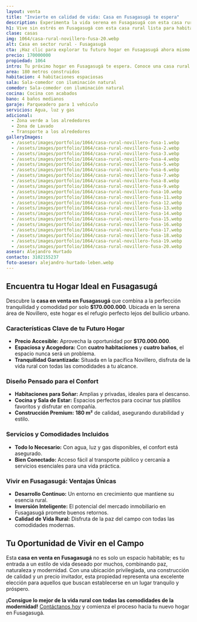 ```yaml
---
layout: venta
title: "Invierte en calidad de vida: Casa en Fusagasugá te espera"
description: Experimenta la vida serena en Fusagasugá con esta casa rural. Descubre el equilibrio perfecto entre confort y naturaleza. ¡Haz clic para conocer más!
h1: Vive sin estrés en Fusagasugá con esta casa rural lista para habitar
clase: casas
img: 1064/casa-rural-novillero-fusa-20.webp
alt: Casa en sector rural - Fusagasugá
cta: ¡Haz clic para explorar tu futuro hogar en Fusagasugá ahora mismo!
precio: 170000000
propiedad: 1064
intro: Tu próximo hogar en Fusagasugá te espera. Conoce una casa rural con encanto y tranquilidad. ¡Sigue leyendo para saber más!
area: 180 metros construidos
habitacion: 4 habitaciones espaciosas 
sala: Sala-comedor con iluminación natural
comedor: Sala-comedor con iluminación natural
cocina: Cocina con acabados
bano: 4 baños medianos
garaje: Parqueadero para 1 vehículo
servicios: Agua, luz y gas 
adicional:
  - Zona verde a los alrededores
  - Zona de Lavado
  - Transporte a los alrededores
galleryImages:
  - /assets/images/portfolio/1064/casa-rural-novillero-fusa-1.webp
  - /assets/images/portfolio/1064/casa-rural-novillero-fusa-2.webp
  - /assets/images/portfolio/1064/casa-rural-novillero-fusa-3.webp
  - /assets/images/portfolio/1064/casa-rural-novillero-fusa-4.webp
  - /assets/images/portfolio/1064/casa-rural-novillero-fusa-5.webp
  - /assets/images/portfolio/1064/casa-rural-novillero-fusa-6.webp
  - /assets/images/portfolio/1064/casa-rural-novillero-fusa-7.webp
  - /assets/images/portfolio/1064/casa-rural-novillero-fusa-8.webp
  - /assets/images/portfolio/1064/casa-rural-novillero-fusa-9.webp
  - /assets/images/portfolio/1064/casa-rural-novillero-fusa-10.webp
  - /assets/images/portfolio/1064/casa-rural-novillero-fusa-11.webp
  - /assets/images/portfolio/1064/casa-rural-novillero-fusa-12.webp
  - /assets/images/portfolio/1064/casa-rural-novillero-fusa-13.webp
  - /assets/images/portfolio/1064/casa-rural-novillero-fusa-14.webp
  - /assets/images/portfolio/1064/casa-rural-novillero-fusa-15.webp
  - /assets/images/portfolio/1064/casa-rural-novillero-fusa-16.webp
  - /assets/images/portfolio/1064/casa-rural-novillero-fusa-17.webp
  - /assets/images/portfolio/1064/casa-rural-novillero-fusa-18.webp
  - /assets/images/portfolio/1064/casa-rural-novillero-fusa-19.webp
  - /assets/images/portfolio/1064/casa-rural-novillero-fusa-20.webp
asesor: Alejandro Hurtado
contacto: 3102155237
foto-asesor: alejandro-hurtado-leben.webp
---
```

## Encuentra tu Hogar Ideal en Fusagasugá

Descubre la **casa en venta en Fusagasugá** que combina a la perfección tranquilidad y comodidad por solo **$170.000.000**. Ubicada en la serena área de Novillero, este hogar es el refugio perfecto lejos del bullicio urbano.

### Características Clave de tu Futuro Hogar

- **Precio Accesible:** Aprovecha la oportunidad por **$170.000.000**.
- **Espaciosa y Acogedora:** Con **cuatro habitaciones** y **cuatro baños**, el espacio nunca será un problema.
- **Tranquilidad Garantizada:** Situada en la pacífica Novillero, disfruta de la vida rural con todas las comodidades a tu alcance.

### Diseño Pensado para el Confort

- **Habitaciones para Soñar:** Amplias y privadas, ideales para el descanso.
- **Cocina y Sala de Estar:** Espacios perfectos para cocinar tus platillos favoritos y disfrutar en compañía.
- **Construcción Premium:** **180 m²** de calidad, asegurando durabilidad y estilo.

### Servicios y Comodidades Incluidos

- **Todo lo Necesario:** Con agua, luz y gas disponibles, el confort está asegurado.
- **Bien Conectado:** Acceso fácil al transporte público y cercanía a servicios esenciales para una vida práctica.

### Vivir en Fusagasugá: Ventajas Únicas

- **Desarrollo Continuo:** Un entorno en crecimiento que mantiene su esencia rural.
- **Inversión Inteligente:** El potencial del mercado inmobiliario en Fusagasugá promete buenos retornos.
- **Calidad de Vida Rural:** Disfruta de la paz del campo con todas las comodidades modernas.

## Tu Oportunidad de Vivir en el Campo

Esta **casa en venta en Fusagasugá** no es solo un espacio habitable; es tu entrada a un estilo de vida deseado por muchos, combinando paz, naturaleza y modernidad. Con una ubicación privilegiada, una construcción de calidad y un precio invitador, esta propiedad representa una excelente elección para aquellos que buscan establecerse en un lugar tranquilo y próspero.

**¡Consigue lo mejor de la vida rural con todas las comodidades de la modernidad!** [Contáctanos hoy](#asesor) y comienza el proceso hacia tu nuevo hogar en Fusagasugá.
